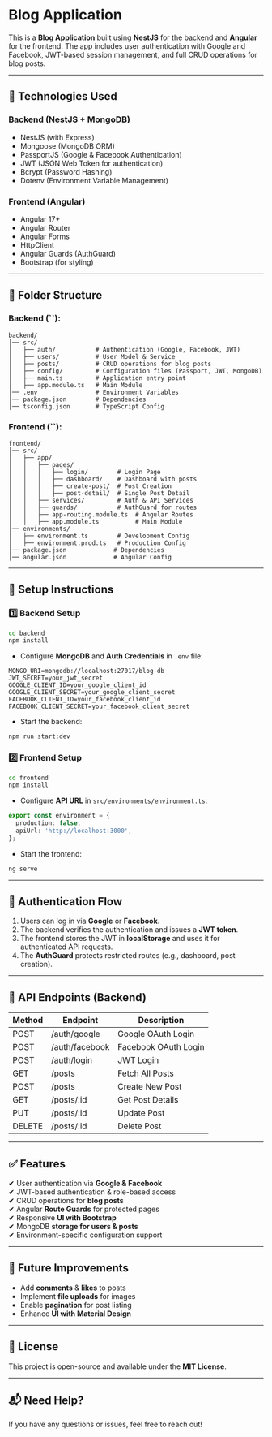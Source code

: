# Blog Application

This is a **Blog Application** built using **NestJS** for the backend and **Angular** for the frontend. The app includes user authentication with Google and Facebook, JWT-based session management, and full CRUD operations for blog posts.

---

## 🚀 Technologies Used

### **Backend (NestJS + MongoDB)**

- NestJS (with Express)
- Mongoose (MongoDB ORM)
- PassportJS (Google & Facebook Authentication)
- JWT (JSON Web Token for authentication)
- Bcrypt (Password Hashing)
- Dotenv (Environment Variable Management)

### **Frontend (Angular)**

- Angular 17+
- Angular Router
- Angular Forms
- HttpClient
- Angular Guards (AuthGuard)
- Bootstrap (for styling)

---

## 📂 Folder Structure

### **Backend (**``**):**

```
backend/
│── src/
│   ├── auth/           # Authentication (Google, Facebook, JWT)
│   ├── users/          # User Model & Service
│   ├── posts/          # CRUD operations for blog posts
│   ├── config/         # Configuration files (Passport, JWT, MongoDB)
│   ├── main.ts         # Application entry point
│   ├── app.module.ts   # Main Module
│── .env                # Environment Variables
│── package.json        # Dependencies
│── tsconfig.json       # TypeScript Config
```

### **Frontend (**``**):**

```
frontend/
│── src/
│   ├── app/
│   │   ├── pages/
│   │   │   ├── login/        # Login Page
│   │   │   ├── dashboard/    # Dashboard with posts
│   │   │   ├── create-post/  # Post Creation
│   │   │   ├── post-detail/  # Single Post Detail
│   │   ├── services/         # Auth & API Services
│   │   ├── guards/           # AuthGuard for routes
│   │   ├── app-routing.module.ts  # Angular Routes
│   │   ├── app.module.ts          # Main Module
│── environments/
│   ├── environment.ts        # Development Config
│   ├── environment.prod.ts   # Production Config
│── package.json             # Dependencies
│── angular.json             # Angular Config
```

---

## 🔧 Setup Instructions

### **1️⃣ Backend Setup**

```sh
cd backend
npm install
```

- Configure **MongoDB** and **Auth Credentials** in `.env` file:

```env
MONGO_URI=mongodb://localhost:27017/blog-db
JWT_SECRET=your_jwt_secret
GOOGLE_CLIENT_ID=your_google_client_id
GOOGLE_CLIENT_SECRET=your_google_client_secret
FACEBOOK_CLIENT_ID=your_facebook_client_id
FACEBOOK_CLIENT_SECRET=your_facebook_client_secret
```

- Start the backend:

```sh
npm run start:dev
```

### **2️⃣ Frontend Setup**

```sh
cd frontend
npm install
```

- Configure **API URL** in `src/environments/environment.ts`:

```typescript
export const environment = {
  production: false,
  apiUrl: 'http://localhost:3000',
};
```

- Start the frontend:

```sh
ng serve
```

---

## 🔑 Authentication Flow

1. Users can log in via **Google** or **Facebook**.
2. The backend verifies the authentication and issues a **JWT token**.
3. The frontend stores the JWT in **localStorage** and uses it for authenticated API requests.
4. The **AuthGuard** protects restricted routes (e.g., dashboard, post creation).

---

## 📝 API Endpoints (Backend)

| Method | Endpoint       | Description          |
| ------ | -------------- | -------------------- |
| POST   | /auth/google   | Google OAuth Login   |
| POST   | /auth/facebook | Facebook OAuth Login |
| POST   | /auth/login    | JWT Login            |
| GET    | /posts         | Fetch All Posts      |
| POST   | /posts         | Create New Post      |
| GET    | /posts/\:id    | Get Post Details     |
| PUT    | /posts/\:id    | Update Post          |
| DELETE | /posts/\:id    | Delete Post          |

---

## ✅ Features

✔ User authentication via **Google & Facebook**\
✔ JWT-based authentication & role-based access\
✔ CRUD operations for **blog posts**\
✔ Angular **Route Guards** for protected pages\
✔ Responsive **UI with Bootstrap**\
✔ MongoDB **storage for users & posts**\
✔ Environment-specific configuration support

---

## 📌 Future Improvements

- Add **comments** & **likes** to posts
- Implement **file uploads** for images
- Enable **pagination** for post listing
- Enhance **UI with Material Design**

---

## 📜 License

This project is open-source and available under the **MIT License**.

---

## 📬 Need Help?

If you have any questions or issues, feel free to reach out!
